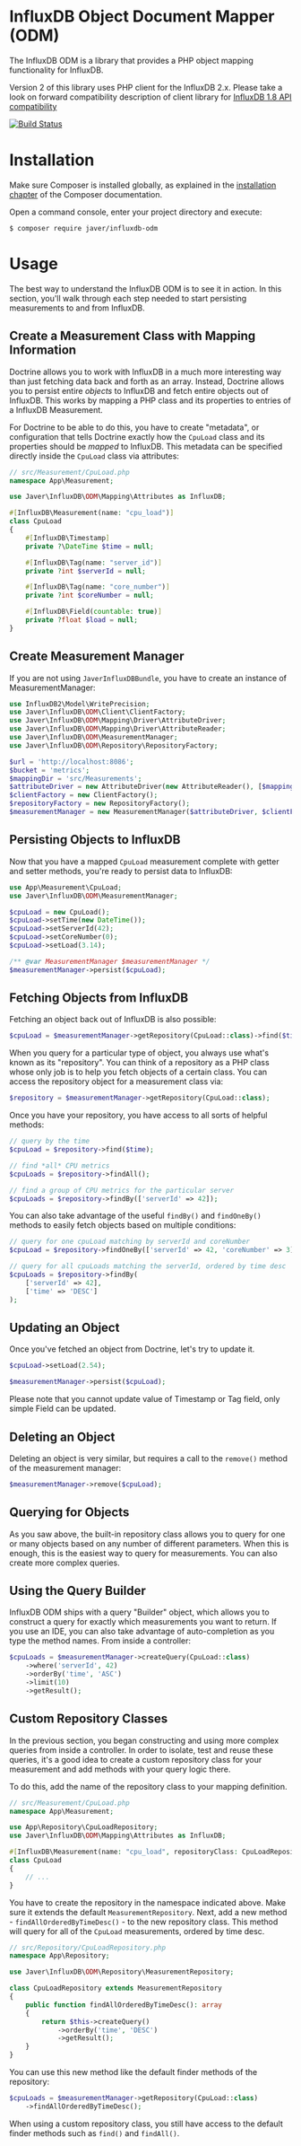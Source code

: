 InfluxDB Object Document Mapper (ODM)
=====================================

The InfluxDB ODM is a library that provides a PHP object mapping functionality for InfluxDB.

Version 2 of this library uses PHP client for the InfluxDB 2.x. Please take a look on forward compatibility description 
of client library for [InfluxDB 1.8 API compatibility](https://github.com/influxdata/influxdb-client-php#influxdb-18-api-compatibility)

[![Build Status](https://secure.travis-ci.org/javer/influxdb-odm.png?branch=master)](http://travis-ci.org/javer/influxdb-odm)

Installation
============

Make sure Composer is installed globally, as explained in the
[installation chapter](https://getcomposer.org/doc/00-intro.md)
of the Composer documentation.

Open a command console, enter your project directory and execute:

```console
$ composer require javer/influxdb-odm
```

Usage
=====

The best way to understand the InfluxDB ODM is to see it in action.
In this section, you'll walk through each step needed to start persisting measurements to and from InfluxDB.

Create a Measurement Class with Mapping Information
---------------------------------------------------

Doctrine allows you to work with InfluxDB in a much more interesting way
than just fetching data back and forth as an array. Instead, Doctrine allows
you to persist entire *objects* to InfluxDB and fetch entire objects out of
InfluxDB. This works by mapping a PHP class and its properties to entries
of a InfluxDB Measurement.

For Doctrine to be able to do this, you have to create "metadata", or
configuration that tells Doctrine exactly how the `CpuLoad` class and its
properties should be *mapped* to InfluxDB. This metadata can be specified
directly inside the `CpuLoad` class via attributes:

```php
// src/Measurement/CpuLoad.php
namespace App\Measurement;

use Javer\InfluxDB\ODM\Mapping\Attributes as InfluxDB;

#[InfluxDB\Measurement(name: "cpu_load")]
class CpuLoad
{
    #[InfluxDB\Timestamp]
    private ?\DateTime $time = null;

    #[InfluxDB\Tag(name: "server_id")]
    private ?int $serverId = null;

    #[InfluxDB\Tag(name: "core_number")]
    private ?int $coreNumber = null;

    #[InfluxDB\Field(countable: true)]
    private ?float $load = null;
}
```

Create Measurement Manager
--------------------------

If you are not using `JaverInfluxDBBundle`, you have to create an instance of MeasurementManager:

```php
use InfluxDB2\Model\WritePrecision;
use Javer\InfluxDB\ODM\Client\ClientFactory;
use Javer\InfluxDB\ODM\Mapping\Driver\AttributeDriver;
use Javer\InfluxDB\ODM\Mapping\Driver\AttributeReader;
use Javer\InfluxDB\ODM\MeasurementManager;
use Javer\InfluxDB\ODM\Repository\RepositoryFactory;

$url = 'http://localhost:8086';
$bucket = 'metrics';
$mappingDir = 'src/Measurements';
$attributeDriver = new AttributeDriver(new AttributeReader(), [$mappingDir]);
$clientFactory = new ClientFactory();
$repositoryFactory = new RepositoryFactory();
$measurementManager = new MeasurementManager($attributeDriver, $clientFactory, $repositoryFactory, $url, $bucket, WritePrecision::NS);
```

Persisting Objects to InfluxDB
------------------------------

Now that you have a mapped `CpuLoad` measurement complete with getter and
setter methods, you're ready to persist data to InfluxDB:

```php
use App\Measurement\CpuLoad;
use Javer\InfluxDB\ODM\MeasurementManager;

$cpuLoad = new CpuLoad();
$cpuLoad->setTime(new DateTime());
$cpuLoad->setServerId(42);
$cpuLoad->setCoreNumber(0);
$cpuLoad->setLoad(3.14);

/** @var MeasurementManager $measurementManager */
$measurementManager->persist($cpuLoad);
```

Fetching Objects from InfluxDB
------------------------------

Fetching an object back out of InfluxDB is also possible:

```php
$cpuLoad = $measurementManager->getRepository(CpuLoad::class)->find($time);
```

When you query for a particular type of object, you always use what's known
as its "repository". You can think of a repository as a PHP class whose only
job is to help you fetch objects of a certain class. You can access the
repository object for a measurement class via:

```php
$repository = $measurementManager->getRepository(CpuLoad::class);
```

Once you have your repository, you have access to all sorts of helpful methods:

```php
// query by the time
$cpuLoad = $repository->find($time);

// find *all* CPU metrics
$cpuLoads = $repository->findAll();

// find a group of CPU metrics for the particular server
$cpuLoads = $repository->findBy(['serverId' => 42]);
```

You can also take advantage of the useful ``findBy()`` and ``findOneBy()`` methods
to easily fetch objects based on multiple conditions:

```php
// query for one cpuLoad matching by serverId and coreNumber
$cpuLoad = $repository->findOneBy(['serverId' => 42, 'coreNumber' => 3]);

// query for all cpuLoads matching the serverId, ordered by time desc
$cpuLoads = $repository->findBy(
    ['serverId' => 42],
    ['time' => 'DESC']
);
```

Updating an Object
------------------

Once you've fetched an object from Doctrine, let's try to update it.

```php
$cpuLoad->setLoad(2.54);

$measurementManager->persist($cpuLoad);
```

Please note that you cannot update value of Timestamp or Tag field, only simple Field can be updated.

Deleting an Object
------------------

Deleting an object is very similar, but requires a call to the ``remove()`` method of the measurement manager:

```php
$measurementManager->remove($cpuLoad);
```

Querying for Objects
--------------------

As you saw above, the built-in repository class allows you to query for one
or many objects based on any number of different parameters. When this is
enough, this is the easiest way to query for measurements. You can also create
more complex queries.

Using the Query Builder
-----------------------

InfluxDB ODM ships with a query "Builder" object, which allows you to construct
a query for exactly which measurements you want to return. If you use an IDE,
you can also take advantage of auto-completion as you type the method names.
From inside a controller:

```php
$cpuLoads = $measurementManager->createQuery(CpuLoad::class)
    ->where('serverId', 42)
    ->orderBy('time', 'ASC')
    ->limit(10)
    ->getResult();
```

Custom Repository Classes
-------------------------

In the previous section, you began constructing and using more complex queries
from inside a controller. In order to isolate, test and reuse these queries,
it's a good idea to create a custom repository class for your measurement and
add methods with your query logic there.

To do this, add the name of the repository class to your mapping definition.

```php
// src/Measurement/CpuLoad.php
namespace App\Measurement;

use App\Repository\CpuLoadRepository;
use Javer\InfluxDB\ODM\Mapping\Attributes as InfluxDB;

#[InfluxDB\Measurement(name: "cpu_load", repositoryClass: CpuLoadRepository::class)]
class CpuLoad
{
    // ...
}
```

You have to create the repository in the namespace indicated above. Make sure it
extends the default `MeasurementRepository`. Next, add a new method -
`findAllOrderedByTimeDesc()` - to the new repository class. This method will query
for all of the `CpuLoad` measurements, ordered by time desc.

```php
// src/Repository/CpuLoadRepository.php
namespace App\Repository;

use Javer\InfluxDB\ODM\Repository\MeasurementRepository;

class CpuLoadRepository extends MeasurementRepository
{
    public function findAllOrderedByTimeDesc(): array
    {
        return $this->createQuery()
            ->orderBy('time', 'DESC')
            ->getResult();
    }
}
```

You can use this new method like the default finder methods of the repository:

```php
$cpuLoads = $measurementManager->getRepository(CpuLoad::class)
    ->findAllOrderedByTimeDesc();
```

When using a custom repository class, you still have access to the default
finder methods such as `find()` and `findAll()`.
